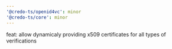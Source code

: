 ```yaml
---
'@credo-ts/openid4vc': minor
'@credo-ts/core': minor
---
```


feat: allow dynamicaly providing x509 certificates for all types of verifications
